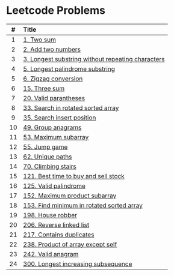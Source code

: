 # Leetcode Problems

  | # | Title |
  | :---: | :--- |
   1 | [1. Two sum](https://github.com/ashishdotme/code.ashish.me/blob/master/leetcode/001-two-sum.js) |
 2 | [2. Add two numbers](https://github.com/ashishdotme/code.ashish.me/blob/master/leetcode/002-add-two-numbers.js) |
 3 | [3. Longest substring without repeating characters](https://github.com/ashishdotme/code.ashish.me/blob/master/leetcode/003-longest-substring-without-repeating-characters.js) |
 4 | [5. Longest palindrome substring](https://github.com/ashishdotme/code.ashish.me/blob/master/leetcode/005-longest-palindrome-substring.js) |
 5 | [6. Zigzag conversion](https://github.com/ashishdotme/code.ashish.me/blob/master/leetcode/006-zigzag-conversion.js) |
 6 | [15. Three sum](https://github.com/ashishdotme/code.ashish.me/blob/master/leetcode/015-three-sum.js) |
 7 | [20. Valid parantheses](https://github.com/ashishdotme/code.ashish.me/blob/master/leetcode/020-valid-parantheses.js) |
 8 | [33. Search in rotated sorted array](https://github.com/ashishdotme/code.ashish.me/blob/master/leetcode/033-search-in-rotated-sorted-array.js) |
 9 | [35. Search insert position](https://github.com/ashishdotme/code.ashish.me/blob/master/leetcode/035-search-insert-position.js) |
 10 | [49. Group anagrams](https://github.com/ashishdotme/code.ashish.me/blob/master/leetcode/049-group-anagrams.js) |
 11 | [53. Maximum subarray](https://github.com/ashishdotme/code.ashish.me/blob/master/leetcode/053-maximum-subarray.js) |
 12 | [55. Jump game](https://github.com/ashishdotme/code.ashish.me/blob/master/leetcode/055-jump-game.js) |
 13 | [62. Unique paths](https://github.com/ashishdotme/code.ashish.me/blob/master/leetcode/062-unique-paths.js) |
 14 | [70. Climbing stairs](https://github.com/ashishdotme/code.ashish.me/blob/master/leetcode/070-climbing-stairs.js) |
 15 | [121. Best time to buy and sell stock](https://github.com/ashishdotme/code.ashish.me/blob/master/leetcode/121-best-time-to-buy-and-sell-stock.js) |
 16 | [125. Valid palindrome](https://github.com/ashishdotme/code.ashish.me/blob/master/leetcode/125-valid-palindrome.js) |
 17 | [152. Maximum product subarray](https://github.com/ashishdotme/code.ashish.me/blob/master/leetcode/152-maximum-product-subarray.js) |
 18 | [153. Find minimum in rotated sorted array](https://github.com/ashishdotme/code.ashish.me/blob/master/leetcode/153-find-minimum-in-rotated-sorted-array.js) |
 19 | [198. House robber](https://github.com/ashishdotme/code.ashish.me/blob/master/leetcode/198-house-robber.js) |
 20 | [206. Reverse linked list](https://github.com/ashishdotme/code.ashish.me/blob/master/leetcode/206-reverse-linked-list.js) |
 21 | [217. Contains duplicates](https://github.com/ashishdotme/code.ashish.me/blob/master/leetcode/217-contains-duplicates.js) |
 22 | [238. Product of array except self](https://github.com/ashishdotme/code.ashish.me/blob/master/leetcode/238-product-of-array-except-self.js) |
 23 | [242. Valid anagram](https://github.com/ashishdotme/code.ashish.me/blob/master/leetcode/242-valid-anagram.js) |
 24 | [300. Longest increasing subsequence](https://github.com/ashishdotme/code.ashish.me/blob/master/leetcode/300-longest-increasing-subsequence.js) |
